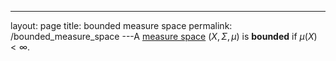 ---
 layout: page
 title: bounded measure space
 permalink: /bounded_measure_space
---A [measure space](https://defsmath.github.io/DefsMath/measure_space) $(X,\Sigma, \mu)$ is **bounded** if $\mu(X) < \infty$.

